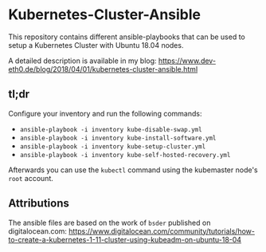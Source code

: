 # Kubernetes-Cluster-Ansible

This repository contains different ansible-playbooks that can be used to setup a Kubernetes Cluster with Ubuntu 18.04 nodes.

A detailed description is available in my blog: https://www.dev-eth0.de/blog/2018/04/01/kubernetes-cluster-ansible.html

## tl;dr
Configure your inventory and run the following commands:

* `ansible-playbook -i inventory kube-disable-swap.yml`
* `ansible-playbook -i inventory kube-install-software.yml`
* `ansible-playbook -i inventory kube-setup-cluster.yml`
* `ansible-playbook -i inventory kube-self-hosted-recovery.yml`


Afterwards you can use the `kubectl` command using the kubemaster node's `root` account.


## Attributions
The ansible files are based on the work of `bsder` published on digitalocean.com:
https://www.digitalocean.com/community/tutorials/how-to-create-a-kubernetes-1-11-cluster-using-kubeadm-on-ubuntu-18-04
